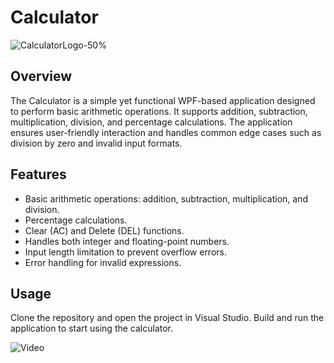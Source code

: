 # Calculator
![CalculatorLogo-50%](https://github.com/user-attachments/assets/6e0401fa-7185-4b78-9494-08e2f298588f)

## Overview

The Calculator is a simple yet functional WPF-based application designed to perform basic arithmetic operations. It supports addition, subtraction, multiplication, division, and percentage calculations. The application ensures user-friendly interaction and handles common edge cases such as division by zero and invalid input formats.

## Features

- Basic arithmetic operations: addition, subtraction, multiplication, and division.
- Percentage calculations.
- Clear (AC) and Delete (DEL) functions.
- Handles both integer and floating-point numbers.
- Input length limitation to prevent overflow errors.
- Error handling for invalid expressions.

## Usage

Clone the repository and open the project in Visual Studio. Build and run the application to start using the calculator.

![Video](https://github.com/user-attachments/assets/6fb8e480-403f-46df-9d27-a55cee75b99c)

